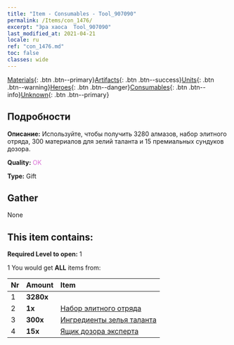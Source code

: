 ```yaml
---
title: "Item - Consumables - Tool_907090"
permalink: /Items/con_1476/
excerpt: "Эра хаоса  Tool_907090"
last_modified_at: 2021-04-21
locale: ru
ref: "con_1476.md"
toc: false
classes: wide
---
```

 [Materials](/ru/Items/){: .btn .btn--primary}[Artifacts](/ru/Items/Artifacts/){: .btn .btn--success}[Units](/ru/Items/Units/){: .btn .btn--warning}[Heroes](/ru/Items/Heroes/){: .btn .btn--danger}[Consumables](/ru/Items/Consumables/){: .btn .btn--info}[Unknown](/ru/Items/Unknown/){: .btn .btn--primary}

## Подробности
 **Описание:** Используйте, чтобы получить 3280 алмазов, набор элитного отряда, 300 материалов для зелий таланта и 15 премиальных сундуков дозора.

 **Quality:** <span style="color: #DA70D6">OK</span>

 **Type:** Gift

## Gather

  None

## This item contains:

 **Required Level to open:** 1

 1 You would get **ALL** items  from:

  | Nr | Amount |     Item    |
  |:---|:-------|:------------|
  | 1 |  **3280x** | <i class="fas fa-gem"/> |  | 
  | 2 |  **1x** | [Набор элитного отряда](/ru/Items/con_1477/) |  | 
  | 3 |  **300x** | [Ингредиенты зелья таланта](/ru/Items/con_1120/) |  | 
  | 4 |  **15x** | [Ящик дозора эксперта](/ru/Items/con_760/) |  | 

